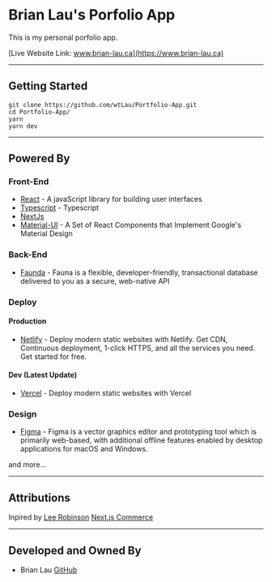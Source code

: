 # Brian Lau's Porfolio App

This is my personal porfolio app.

[Live Website Link: www.brian-lau.ca](https://www.brian-lau.ca)

---

## Getting Started

```
git clone https://github.com/wtLau/Portfolio-App.git
cd Portfolio-App/
yarn
yarn dev
```

---

## Powered By

### Front-End

- [React](https://facebook.github.io/react/) - A javaScript library for building user interfaces
- [Typescript]() - Typescript
- [NextJs]()
- [Material-UI](http://www.material-ui.com/#/) - A Set of React Components that Implement Google's Material Design

### Back-End

- [Faunda](https://fauna.com/) - Fauna is a flexible, developer-friendly, transactional database delivered to you as a secure, web-native API

### Deploy

#### Production

- [Netlify](https://www.netlify.com/) - Deploy modern static websites with Netlify. Get CDN, Continuous deployment, 1-click HTTPS, and all the services you need. Get started for free.

#### Dev (Latest Update)

- [Vercel](https://www.vercel.com/) - Deploy modern static websites with Vercel

### Design

- [Figma](https://www.figma.com/) - Figma is a vector graphics editor and prototyping tool which is primarily web-based, with additional offline features enabled by desktop applications for macOS and Windows.

and more...

---

## Attributions

Inpired by [Lee Robinson](https://leerob.io/) [Next.js Commerce](https://www.nextjs.org/commerce)

---

## Developed and Owned By

- Brian Lau [GitHub](https://github.com/wtLau)

